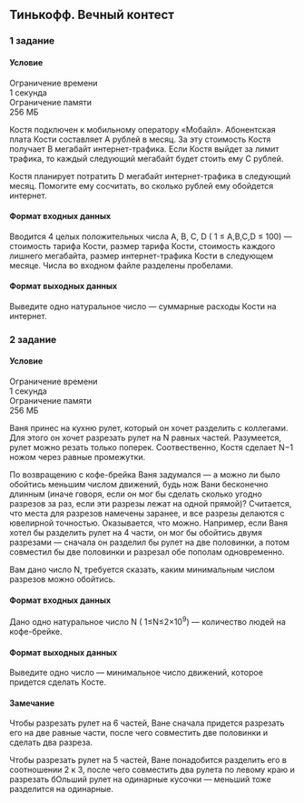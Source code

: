 <H2>Тинькофф. Вечный контест</H2>

<H3>1 задание</H3>
<H4>Условие</H4>
<p>Ограничение времени<br>
1 секунда<br>
Ограничение памяти<br>
256 МБ</p>

<p>Костя подключен к мобильному оператору «Мобайл». 
Абонентская плата Кости составляет A рублей в месяц. 
За эту стоимость Костя получает B мегабайт интернет-трафика. 
Если Костя выйдет за лимит трафика, 
то каждый следующий мегабайт будет стоить ему C рублей.</p>
<p>Костя планирует потратить D мегабайт интернет-трафика в следующий месяц. 
Помогите ему сосчитать, во сколько рублей ему обойдется интернет.</p>

<H4>Формат входных данных</H4>
<p>Вводится 4 целых положительных числа A, B, C, D ( 1 ≤ A,B,C,D ≤ 100) &mdash; стоимость тарифа Кости, 
размер тарифа Кости, стоимость каждого лишнего мегабайта, размер интернет-трафика Кости 
в следующем месяце. Числа во входном файле разделены пробелами.</p>

<H4>Формат выходных данных</H4>
<p>Выведите одно натуральное число — суммарные расходы Кости на интернет.</p>



<H3>2 задание</H3>
<H4>Условие</H4>
<p>Ограничение времени<br>
1 секунда<br>
Ограничение памяти<br>
256 МБ</p>

<p>Ваня принес на кухню рулет, который он хочет разделить с коллегами. 
Для этого он хочет разрезать рулет на N равных частей. 
Разумеется, рулет можно резать только поперек. Соотвественно, 
Костя сделает N−1  ножом через равные промежутки.</p>

<p>По возвращению с кофе-брейка Ваня задумался — 
а можно ли было обойтись меньшим числом движений, 
будь нож Вани бесконечно длинным (иначе говоря, если он мог бы сделать 
сколько угодно разрезов за раз, если эти разрезы лежат на одной прямой)? 
Считается, что места для разрезов намечены заранее, 
и все разрезы делаются с ювелирной точностью.
Оказывается, что можно. Например, если Ваня хотел бы разделить рулет на 4 части, 
он мог бы обойтись двумя разрезами — сначала он разделил бы рулет на две половинки, 
а потом совместил бы две половинки и разрезал обе пополам одновременно.</p>

<p>Вам дано число N, требуется сказать, каким минимальным числом разрезов можно обойтись.</p>

<H4>Формат входных данных</H4>
<p>Дано одно натуральное число N ( 1≤N≤2×10<sup>9</sup>) &mdash; 
количество людей на кофе-брейке.</p>

<H4>Формат выходных данных</H4>
<p>Выведите одно число — минимальное число движений, которое придется сделать Косте.</p>

<H4>Замечание</H4>
<p>Чтобы разрезать рулет на 6 частей, Ване сначала придется разрезать его на две равные части, 
после чего совместить две половинки и сделать два разреза.</p>

<p>Чтобы разрезать рулет на 5 частей, Ване понадобится разделить его в соотношении 2 к 3,
после чего совместить два рулета по левому краю и разрезать бОльший рулет 
на одинарные кусочки &mdash; меньший тоже разделится на одинарные.</p>
